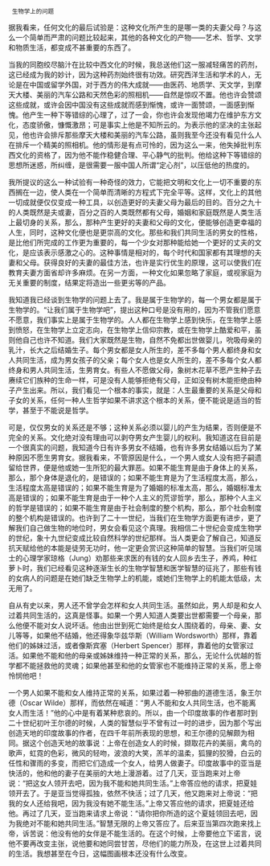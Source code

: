      生物学上的问题 

   据我看来，任何文化的最后试验是：这种文化所产生的是哪一类的夫妻父母？与这么一个简单而严肃的问题比较起来，其他的各种文化的产物——艺术、哲学、文学和物质生活，都变成不甚重要的东西了。 

   当我的同胞绞尽脑汁在比较中西文化的时候，我总送他们这一服减轻痛苦的药剂，这已经成为我的妙计，因为这种药剂始终很有功效。研究西洋生活和学术的人，无论是在中国或留学外国，对于西方的伟大成就——由医药、地质学、天文学，到摩天大楼、美丽的汽车公路和天然色彩的照相机——自然是惊叹不置。他也许会赞颂这些成就，或许会因中国没有这些成就而感到惭愧，或许一面赞颂，一面感到惭愧。他产生一种下等错综的心理了，过了一会，你也许会发现他竭力在维护东方文化，态度骄傲，慷慨激昂；可是事实上他是不知所云的。为表示他的坚决的主张起见，他也许会排斥那些摩天大楼和美丽的汽车公路，虽则我至今还没有看见什么人在排斥一个精美的照相机。他的情形是有点可怜的，因为这么一来，他失掉批判东西文化的资格了，因为他不能作稳健合理、平心静气的批判。他给这种下等错综的思想所迷惑，所纠缠，是很需要一服中国人所谓“定心剂”，以压低他的热度的。 

   我所提议的这么一种试验有一种奇怪的效力，它能把文明和文化上一切不重要的东西搁在一边，使人类在一个简单而清晰的方程式下完全平等。这样，文化上的其他一切成就便仅仅变成一种工具，以创造更好的夫妻父母为最后的目的。百分之九十的人类既然是夫或妻，百分之百的人类既然都有父母，婚姻和家庭既然是人类生活上最切身的关系，那么，那种产生更好的夫妻和父母的文化，便能够创造更幸福的人生，同时，这种文化便也是更崇高的文化。那些和我们共同生活的男女的性格，是比他们所完成的工作更为重要的，每一个少女对那种能给她一个更好的丈夫的文化，是应该表示感激之心的。这种事情是相对的，每个时代和国家都有其理想的夫妻和父母。获得良好的夫妻的最佳方法，也许是实行优生的原理，这可以使我们在教育夫妻方面省却许多麻烦。在另一方面，一种文化如果忽略了家庭，或视家庭为无关重要的制度，结果定将造出一些更劣等的产品。 

   我知道我已经谈到生物学的问题上去了。我是属于生物学的，每一个男女都是属于生物学的。“让我们属于生物学吧”，提出这种口号是没有用的，因为不管我们愿意不愿意，我们事实上是属于生物学的。人人都在生物学上感到快乐，在生物学上感到愤怒，在生物学上立定志向，在生物学上信仰宗教，或在生物学上酷爱和平，虽则他自己也许不知道。我们大家既然是生物，自然不免都出世做婴儿，吮吸母亲的乳汁，长大之后结婚生子。每个男女都是女人所生的，差不多每个男人都终身和女人共同生活，成为男女孩子的父亲；每个女人也是女人所生的，差不多每个女人都终身和男人共同生活，生男育女。有些人不愿做父母，象树木花草不愿产生种子去赓续它们族种的生命一样，可是没有人能够拒绝有父母，正如没有树木能拒绝由种子产生出来。所以，我们看见一个根本的事实，就是：人生最重要的关系是父母和子女的关系，任何一种人生哲学如果不讲求这个根本的关系，便不能说是适当的哲学，甚至于不能说是哲学。 

   可是，仅仅男女的关系还是不够；这种关系必须以婴儿的产生为结果，否则便是不完全的关系。文化绝对没有理由可以剥夺男女产生婴儿的权利。我知道这在目前是一个很真实的问题，我知道今日有许多男女不结婚，也有许多男女结婚以后为了某种原因不愿生男育女。据我看来，不管原因是什么，一个男人或女人没有把子嗣遗留给世界，便是他或她一生所犯的最大罪恶。如果不能生育是由于身体上的关系，那么，那个身体是退化的，是错误的；如果不能生育是为了生活程度太高，那么，生活程度太高是错误的；如果不能生育是为了婚姻的标准太高，那么，婚姻标准太高是错误的；如果不能生育是由于一种个人主义的荒谬哲学，那么，那种个人主义的哲学是错误的；如果不能生育是由于社会制度的整个机构，那么，那个社会制度的整个机构是错误的。也许到了二十一世纪，当我们在生物学方面更有进步，更了解我们自己做生物的地位时，男女会看见这个真理。我相信二十世纪会变成生物学的世纪，象十九世纪变成比较自然科学的世纪那样。当人类更会了解自己，知道反抗天赋给他的本能是徒劳无功时，他一定更会赏识这种简单的智慧。当我们听见瑞士的心理学家琼格（Jung）劝那些来求医的有钱的女人回乡去生子，养鸡，种红萝卜时，我们已经看见这种逐渐生长的生物学智慧和医学智慧的征兆了，那些有钱的女病人的问题是在她们缺乏生物学上的机能，或她们生物学上的机能太低级，太无用了。 

   自从有史以来，男人还不曾学会怎样和女人共同生活。虽然如此，男人却是和女人过着共同生活的，这真是怪事。如果一个男人知道人类要出世都需要一个母亲，那么他便不能对女人说坏话。他由出世到死亡始终是给女人围绕着的，母亲、妻、女儿等等，如果他不结婚，他还得象华兹华斯（William Wordsworth）那样，靠着他们的姊妹过活，或者像斯宾塞（Herbert Spencer）那样，靠着他的女管家过活。如果他不能和他的母亲或姊妹维持一种正常的关系，那么，无论什么优越的哲学都不能拯救他的灵魂；如果他甚至和他的女管家也不能维持正常的关系，愿上帝怜悯他吧！ 

   一个男人如果不能和女人维持正常的关系，如果过着一种邪曲的道德生活，象王尔德（Oscar Wilde）那样，而依然在喊道：“男人不能和女人共同生活，也不能离女人而生活！”他的心中是有着某种悲哀的。所以，由一个印度故事的作者那时到二十世纪初叶王尔德的时候，人类的智慧似乎不曾有过一时的进步，因为那个写出创造天地的印度故事的作者，在四千年前所表现的思想，和王尔德的见解颇为相同。据这个创造天地的故事说：上帝在创造女人的时候，撷取花卉的美丽，禽鸟的歌声，虹霓的色彩，微风的轻吻，波浪的大笑，羔羊的温柔，狐狸的狡猾，白云的任性和骤雨的多变，而把它们造成一个女人，给男人做妻子。印度故事中的亚当是快活的，他和他的妻子在美丽的大地上漫游着。过了几天，亚当跑来对上帝说：“把这女人领开去吧，因为我不能和她共同生活。”上帝答应他的请求，把夏娃领开去了。于是亚当觉得孤独，依然不快活；过了几天，他又跑来对上帝说：“把我的女人还给我吧，因为我没有她不能生活。”上帝又答应他的请求，把夏娃还给他。再过了几天，亚当跑来请求上帝说：“请你把你所造的这个夏娃领回去吧，因为我绝对不能和她共同生活。”智慧无限的上帝又答应了。后来亚当第四次跑来找上帝，诉苦说：他没有他的女伴是不能生活的。在这个时候，上帝要他立下诺言，说他不要再改变主张，说他要和她同尝甘苦，尽他们的能力所及，在这世上过着共同的生活。我想甚至在今日，这幅图画根本还没有什么改变。 

